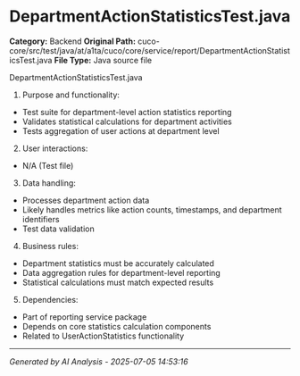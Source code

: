 # DepartmentActionStatisticsTest.java

**Category:** Backend
**Original Path:** cuco-core/src/test/java/at/a1ta/cuco/core/service/report/DepartmentActionStatisticsTest.java
**File Type:** Java source file

DepartmentActionStatisticsTest.java
1. Purpose and functionality:
- Test suite for department-level action statistics reporting
- Validates statistical calculations for department activities
- Tests aggregation of user actions at department level

2. User interactions:
- N/A (Test file)

3. Data handling:
- Processes department action data
- Likely handles metrics like action counts, timestamps, and department identifiers
- Test data validation

4. Business rules:
- Department statistics must be accurately calculated
- Data aggregation rules for department-level reporting
- Statistical calculations must match expected results

5. Dependencies:
- Part of reporting service package
- Depends on core statistics calculation components
- Related to UserActionStatistics functionality

---
*Generated by AI Analysis - 2025-07-05 14:53:16*
